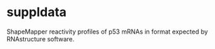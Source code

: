 # suppldata
ShapeMapper reactivity profiles of p53 mRNAs in format expected by RNAstructure software. 
